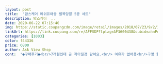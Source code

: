 ```yaml
---
layout: post 
title:  "맘스케어 메쉬유아동 발목양말 5종 세트" 
description: 맘스케어  ..
date: 2020-06-22 07:15:40 
img: https://static.coupangcdn.com/image/retail/images/2018/07/23/9/2/1f520880-d084-44df-bc55-4ddcd384cca6.jpg 
linkUrl: https://link.coupang.com/re/AFFSDP?lptag=AF3600438&subid=ahnPublicAsk&pageKey=112164411&itemId=337382256&vendorItemId=5182730561&traceid=V0-113-ac4366d8dc3e6097 
categories: [1003] 
color: f44336 
price: 6800 
author: Ask View Shop 
cont:  "●구매후기●<br/>7개월인데 곧 작아질것 같아요.<br/> 여유가 없어용<br/>구멍 뚫려서 시원하긴 하겠어요<br/>너무 커요 헝헝 내년에 신겨야 겠어욥 ,,,<br/>발목쪽에 잡아주는 부분이 쫀쫀하진 않아요,<br/>생걱보다 사이즈가 작네요 ㅋ<br/>세탁기로 빨면 실터질듯해서 손으로 빨아요<br/>신발을 130사이즈로 신는데 제가 너무 과대평가했나봐요 ㅋㅋㅋㅋ<br/>여름양말이 하나도 없어서 주문했는데 사이즈 미스네요 ㅠㅠ<br/>이쁘고 얇아서 좋은데 양말 사이즈가 13cm가 아닌거 같아요<br/>한해 입히면 ... <br/>못쓸듯 합니다.<br/><br/>" 
---
```

